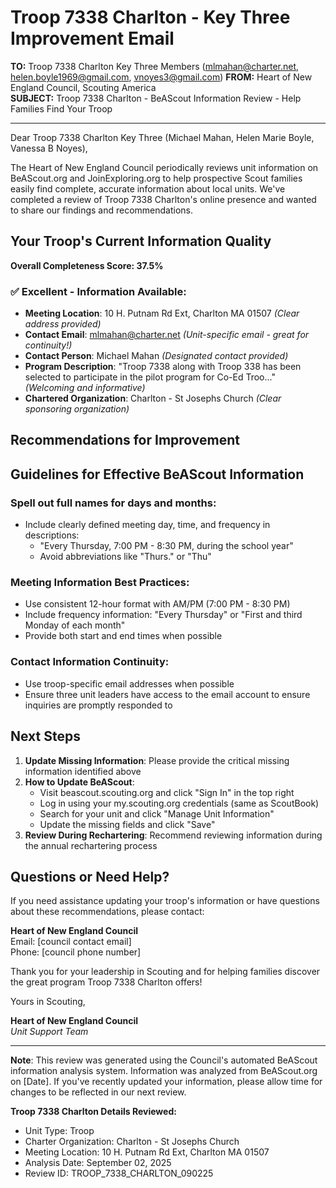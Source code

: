 # Troop 7338 Charlton - Key Three Improvement Email

**TO:** Troop 7338 Charlton Key Three Members (mlmahan@charter.net, helen.boyle1969@gmail.com, vnoyes3@gmail.com)
**FROM:** Heart of New England Council, Scouting America  
**SUBJECT:** Troop 7338 Charlton - BeAScout Information Review - Help Families Find Your Troop  

---

Dear Troop 7338 Charlton Key Three (Michael  Mahan, Helen Marie Boyle, Vanessa B Noyes),

The Heart of New England Council periodically reviews unit information on BeAScout.org and JoinExploring.org to help prospective Scout families easily find complete, accurate information about local units. We've completed a review of Troop 7338 Charlton's online presence and wanted to share our findings and recommendations.

## Your Troop's Current Information Quality

**Overall Completeness Score: 37.5%**



### ✅ **Excellent - Information Available:**
- **Meeting Location**: 10 H. Putnam Rd Ext, Charlton MA 01507 *(Clear address provided)*
- **Contact Email**: mlmahan@charter.net *(Unit-specific email - great for continuity!)*
- **Contact Person**: Michael Mahan *(Designated contact provided)*
- **Program Description**: "Troop 7338 along with Troop 338 has been selected to participate in the pilot program for Co-Ed Troo..." *(Welcoming and informative)*
- **Chartered Organization**: Charlton - St Josephs Church *(Clear sponsoring organization)*

## Recommendations for Improvement



## Guidelines for Effective BeAScout Information

### **Spell out full names for days and months:**
- Include clearly defined meeting day, time, and frequency in descriptions:
  - "Every Thursday, 7:00 PM - 8:30 PM, during the school year"
  - Avoid abbreviations like "Thurs." or "Thu"

### **Meeting Information Best Practices:**
- Use consistent 12-hour format with AM/PM (7:00 PM - 8:30 PM)
- Include frequency information: "Every Thursday" or "First and third Monday of each month"
- Provide both start and end times when possible

### **Contact Information Continuity:**
- Use troop-specific email addresses when possible
- Ensure three unit leaders have access to the email account to ensure inquiries are promptly responded to

## Next Steps

1. **Update Missing Information**: Please provide the critical missing information identified above
2. **How to Update BeAScout**: 
   - Visit beascout.scouting.org and click "Sign In" in the top right
   - Log in using your my.scouting.org credentials (same as ScoutBook)
   - Search for your unit and click "Manage Unit Information"
   - Update the missing fields and click "Save"
3. **Review During Rechartering**: Recommend reviewing information during the annual rechartering process

## Questions or Need Help?

If you need assistance updating your troop's information or have questions about these recommendations, please contact:

**Heart of New England Council**  
Email: [council contact email]  
Phone: [council phone number]

Thank you for your leadership in Scouting and for helping families discover the great program Troop 7338 Charlton offers!

Yours in Scouting,

**Heart of New England Council**  
*Unit Support Team*

---

**Note**: This review was generated using the Council's automated BeAScout information analysis system. Information was analyzed from BeAScout.org on [Date]. If you've recently updated your information, please allow time for changes to be reflected in our next review.

**Troop 7338 Charlton Details Reviewed:**
- Unit Type: Troop
- Charter Organization: Charlton - St Josephs Church  
- Meeting Location: 10 H. Putnam Rd Ext, Charlton MA 01507
- Analysis Date: September 02, 2025
- Review ID: TROOP_7338_CHARLTON_090225